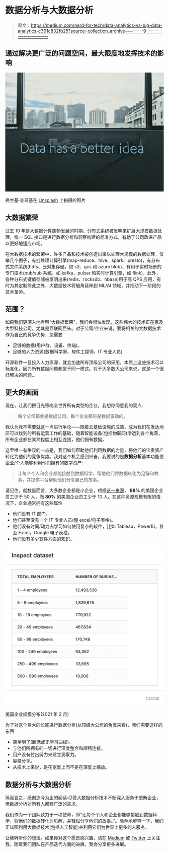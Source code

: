 # 数据分析与大数据分析

> 原文：<https://medium.com/nerd-for-tech/data-analytics-vs-big-data-analytics-c361c832fb25?source=collection_archive---------9----------------------->

## 通过解决更广泛的问题空间，最大限度地发挥技术的影响

![](img/2a9df4fedd021b6830db103cc17053a9.png)

弗兰基·查马基在 [Unsplash](https://unsplash.com?utm_source=medium&utm_medium=referral) 上拍摄的照片

## 大数据繁荣

过去 10 年是大数据计算蓬勃发展的时期。分布式系统被发明来扩展大规模数据处理，统一 SQL 接口是进行数据分析和洞察构建的标准方式，有助于公司改进产品以更好地适应市场。

在大数据技术的繁荣中，许多产品和技术被创造出来以处理大规模的数据处理，仅举几个例子，有批处理计算引擎(map-reduce、hive、spark、presto)，有分布式文件系统(hdfs、云对象存储，如 s3、gcs 和 azure blob)，有用于实时场景的专门技术(pub/sub 系统，如 kafka、pulsar 和实时计算引擎，如 flink)，此外，各种分布式键值存储被发明出来(redis、rocksdb、hbase)用于高 QPS 应用，有时为其定制除此之外，大数据技术将触角延伸到 ML/AI 领域，并推动下一阶段的技术革命。

## 范围？

如果我们更深入地考察“大数据繁荣”，我们会很快发现，这些伟大的技术正在惠及大型科技公司，尤其是互联网巨头。对于公司/企业来说，要将相关的大数据技术作为自己的竞争优势，您需要

*   足够的数据(用户群、设备、终端)。
*   足够的人力资源(数据科学家、软件工程师、IT 专业人员)

开源软件一旦投入人力资源，就会加速所有顶级公司的采用，本质上这些技术可以标准化，因为所有数据问题都属于同一模式。对于大多数大公司来说，这是一个很好解决的问题…

## 更大的画面

现在，让我们把目光移向全世界所有类型的企业。我想你同意我的观点:

> 每个公司都会是数据公司。每个企业都将是数据驱动的。

我认为我不需要就这一点进行争论——随着云基础设施的成熟，成为我们在发达地区可以找到的所有运营工作的基础，随着智能设备(包括物联网)渗透到各个角落，所有企业都在某种程度上相互连接，他们拥有数据。

这里唯一有争议的一点是，我们如何帮助他们利用数据的力量，将他们的宝贵资产转化为他们的竞争优势。我对这个机会感到兴奋，我要说的是**数据分析**基本功能使企业/个人能够利用他们拥有的数字资产:

> 让每个个人和企业都能接触到数据科学，帮助他们将数据转化为见解和故事，并提供平台帮助他们分享自己的故事。

请记住，就数量而言，大多数企业都是小企业，根据[这一来源](https://www.naics.com/business-lists/counts-by-company-size/)， **88%** 的美国企业员工少于 50 人，而 **80%** 的美国企业员工少于 10 人。在这种资源规模有限的情况下，企业通常拥有这些属性

*   他们没有 IT 部门。
*   他们甚至没有一个 IT 专业人员(懂 excel/电子表格)。
*   他们没有时间/动力去学习如何使用复杂的软件，比如 Tableau，PowerBI，甚至 Excel，Google 电子表格。
*   他们没有多少软件方面的知识。

![](img/7b2d0e6cd8e56ca2fad957567187b9ad.png)

美国企业规模分布(2021 年 2 月)

为了对这个巨大的长尾进行数据分析(从顶级大公司的角度来看)，我们需要这样的东西

*   简单明了(超低或无学习曲线)。
*   与他们所拥有的一切进行深度整合和顺畅连接。
*   用户没有付出努力来建立洞察力。
*   容易分享。
*   从技术上来说，是在宽度上而不是在深度上缩放。

## 数据分析与大数据分析

简而言之，感谢迄今为止的阅读:尽管大数据分析技术不断深入服务于垄断企业，但数据分析对所有人都有广泛的需求。

我们作为一个团队致力于一项使命，即“让每个个人和企业都能够接触到数据科学，将他们的数据转化为见解，并轻松分享他们的故事。”。简单地解释一下，我们正试图利用大数据技术(包括人工智能)并利用它们为世界上更多的人服务。

让我听听你的想法。如果你对这个愿景感兴趣，请在 [Medium](https://shawncao.medium.com/) 或 [Twitter](https://twitter.com/caoxhua) 上关注我，随着我们团队在产品迭代方面的进展，我会分享更多进展。